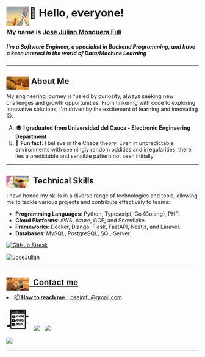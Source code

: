 <h1 align="left"><img height="50" width="60" align='left'  src="https://github.com/JoseJulianMosqueraFuli/JoseJulianMosqueraFuli/blob/main/images/gif/github.gif"></a>👋 Hello, everyone!<br></h1>
<h3 align="left"><b>My name is <a href="https://www.linkedin.com/in/josejulianmosquerafuli/">Jose Julian Mosquera Fuli</a></b><br></h3>
<h5 align="left">  I'm a Software Engineer, a specialist in Backend Programming, and have a keen interest in the world of Data/Machine Learning</h5>

---

<h2> <img  width="60" align='left' src="https://github.com/JoseJulianMosqueraFuli/JoseJulianMosqueraFuli/blob/main/images/gif/about.gif">&nbsp;About Me</h2>
<p align="left"><p>My engineering journey is fueled by curiosity, always seeking new challenges and growth opportunities. From tinkering with code to exploring innovative solutions, I'm driven by the excitement of learning and innovating 😄.
<p align="center">
    <ul style="list-style-type: upper-alpha;">
        <li>🎓 <b>I graduated from Universidad del Cauca - Electronic Engineering Department</b></li>
        <li>🥸 <b>Fun fact</b>: I believe in the Chaos theory. Even in unpredictable environments with seemingly random oddities and irregularities, there lies a predictable and sensible pattern not seen initially</li>
    </ul>
</p>

---

<h2><img width="60" align='left' src="https://github.com/JoseJulianMosqueraFuli/JoseJulianMosqueraFuli/blob/main/images/gif/up-wilderness.gif">&nbsp; Technical Skills  </h2>
<p>
    I have honed my skills in a diverse range of technologies and tools, allowing me to tackle various projects and contribute effectively to teams:
</p>
<ul>
    <li><b>Programming Languages</b>: Python, Typescript, Go (Golang), PHP.</li>
    <li><b>Cloud Platforms</b>: AWS, Azure, GCP, and Snowflake.</li>
    <li><b>Frameworks</b>: Docker, Django, Flask, FastAPI, Nestjs, and Laravel.</li>
    <li><b>Databases</b>: MySQL, PostgreSQL, SQL-Server.</li>
</ul>
<p>
  <a href="https://git.io/streak-stats" target="_blank">
    <img src="https://streak-stats.demolab.com/?user=JoseJulianMosqueraFuli&theme=dark&hide_border=true" alt="GitHub Streak" width="400" />
  </a>
</p>

<p>
  <img align="center" src="https://github-readme-stats.vercel.app/api/top-langs?username=JoseJulianMosqueraFuli&show_icons=true&locale=en&layout=compact" alt="JoseJulian" width="400" /><a href="https://git.io/streak-stats" target="_blank">
</p>

---

<h2><img width="60" align='left' src="https://github.com/JoseJulianMosqueraFuli/JoseJulianMosqueraFuli/blob/main/images/gif/cat-typing.gif">&nbsp; Contact me</h2>

<p><li>📫 <b>How to reach me </b>: <a href="mailto:josejmfu@gmail.com">josejmfu@gmail.com</a></li></p>

<p align='left'>
<a href="http://josejmosquera.com/"><img height="60" src="https://github.com/JoseJulianMosqueraFuli/JoseJulianMosqueraFuli/blob/main/images/dotcom.png"></a>&nbsp;&nbsp;
<a href="https://twitter.com/JoseJMosqueraF"><img height="50" src="https://github.com/WaylonWalker/WaylonWalker/blob/main/icon/twitter.png?raw=true"></a>&nbsp;&nbsp;
<a href="https://www.linkedin.com/in/josejulianmosquerafuli/"><img height="50" src="https://github.com/WaylonWalker/WaylonWalker/blob/main/icon/linkedin.png?raw=true"></a>
</p>

<p align="left"> <img src="https://komarev.com/ghpvc/?username=JoseJulianMosqueraFuli&label=Profile%20views&color=0e75b6&style=flat"/> </p>

---
